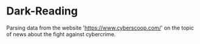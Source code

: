 # Dark-Reading
Parsing data from the website 'https://www.cyberscoop.com/' on the topic of news about the fight against cybercrime.
